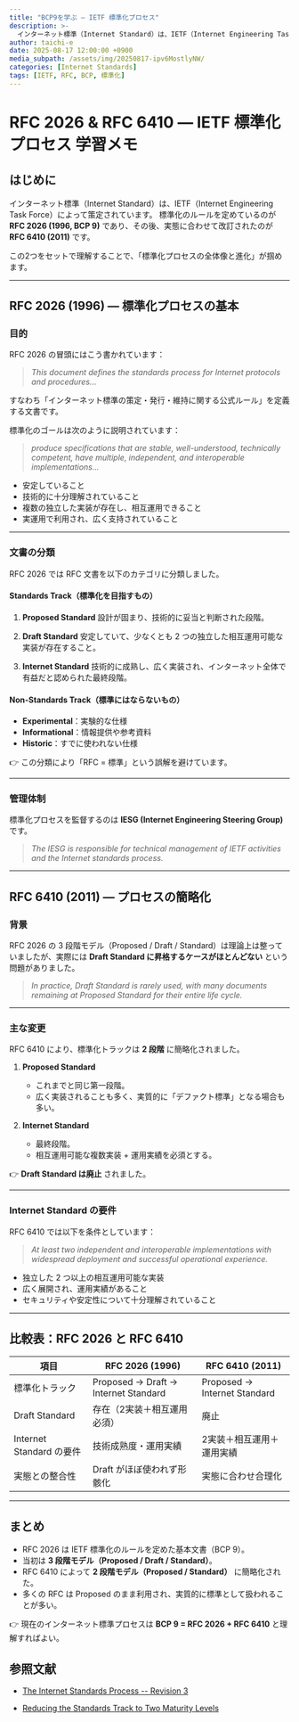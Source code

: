 ```yaml
---
title: "BCP9を学ぶ ― IETF 標準化プロセス"
description: >-
  インターネット標準（Internet Standard）は、IETF（Internet Engineering Task Force）によって策定される。標準化のルールを定めているのが **RFC 2026 (1996, BCP 9)** であり、その後、実態に合わせて改訂されたのが **RFC 6410 (2011)** である。
author: taichi-e
date: 2025-08-17 12:00:00 +0900
media_subpath: /assets/img/20250817-ipv6MostlyNW/
categories: [Internet Standards]
tags: [IETF, RFC, BCP, 標準化]
---
```


# RFC 2026 & RFC 6410 ― IETF 標準化プロセス 学習メモ

## はじめに

インターネット標準（Internet Standard）は、IETF（Internet Engineering Task Force）によって策定されています。
標準化のルールを定めているのが **RFC 2026 (1996, BCP 9)** であり、その後、実態に合わせて改訂されたのが **RFC 6410 (2011)** です。

この2つをセットで理解することで、「標準化プロセスの全体像と進化」が掴めます。

---

## RFC 2026 (1996) ― 標準化プロセスの基本

### 目的

RFC 2026 の冒頭にはこう書かれています：

> *This document defines the standards process for Internet protocols and procedures...*

すなわち「インターネット標準の策定・発行・維持に関する公式ルール」を定義する文書です。

標準化のゴールは次のように説明されています：

> *produce specifications that are stable, well-understood, technically competent, have multiple, independent, and interoperable implementations...*

* 安定していること
* 技術的に十分理解されていること
* 複数の独立した実装が存在し、相互運用できること
* 実運用で利用され、広く支持されていること

---

### 文書の分類

RFC 2026 では RFC 文書を以下のカテゴリに分類しました。

#### Standards Track（標準化を目指すもの）

1. **Proposed Standard**
   設計が固まり、技術的に妥当と判断された段階。

2. **Draft Standard**
   安定していて、少なくとも 2 つの独立した相互運用可能な実装が存在すること。

3. **Internet Standard**
   技術的に成熟し、広く実装され、インターネット全体で有益だと認められた最終段階。

#### Non-Standards Track（標準にはならないもの）

* **Experimental**：実験的な仕様
* **Informational**：情報提供や参考資料
* **Historic**：すでに使われない仕様

👉 この分類により「RFC = 標準」という誤解を避けています。

---

### 管理体制

標準化プロセスを監督するのは **IESG (Internet Engineering Steering Group)** です。

> *The IESG is responsible for technical management of IETF activities and the Internet standards process.*

---

## RFC 6410 (2011) ― プロセスの簡略化

### 背景

RFC 2026 の 3 段階モデル（Proposed / Draft / Standard）は理論上は整っていましたが、実際には **Draft Standard に昇格するケースがほとんどない** という問題がありました。

> *In practice, Draft Standard is rarely used, with many documents remaining at Proposed Standard for their entire life cycle.*

---

### 主な変更

RFC 6410 により、標準化トラックは **2 段階** に簡略化されました。

1. **Proposed Standard**

   * これまでと同じ第一段階。
   * 広く実装されることも多く、実質的に「デファクト標準」となる場合も多い。

2. **Internet Standard**

   * 最終段階。
   * 相互運用可能な複数実装 + 運用実績を必須とする。

👉 **Draft Standard は廃止** されました。

---

### Internet Standard の要件

RFC 6410 では以下を条件としています：

> *At least two independent and interoperable implementations with widespread deployment and successful operational experience.*

* 独立した 2 つ以上の相互運用可能な実装
* 広く展開され、運用実績があること
* セキュリティや安定性について十分理解されていること

---

## 比較表：RFC 2026 と RFC 6410

| 項目                    | RFC 2026 (1996)                      | RFC 6410 (2011)              |
| --------------------- | ------------------------------------ | ---------------------------- |
| 標準化トラック               | Proposed → Draft → Internet Standard | Proposed → Internet Standard |
| Draft Standard        | 存在（2実装＋相互運用必須）                       | 廃止                           |
| Internet Standard の要件 | 技術成熟度・運用実績                           | 2実装＋相互運用＋運用実績                |
| 実態との整合性               | Draft がほぼ使われず形骸化                     | 実態に合わせ合理化                    |

---

## まとめ

* RFC 2026 は IETF 標準化のルールを定めた基本文書（BCP 9）。
* 当初は **3 段階モデル（Proposed / Draft / Standard）**。
* RFC 6410 によって **2 段階モデル（Proposed / Standard）** に簡略化された。
* 多くの RFC は Proposed のまま利用され、実質的に標準として扱われることが多い。

👉 現在のインターネット標準プロセスは **BCP 9 = RFC 2026 + RFC 6410** と理解すればよい。

## 参照文献
[rfc2026]: https://www.rfc-editor.org/rfc/rfc2026
- [The Internet Standards Process -- Revision 3][rfc2026]

[rfc6410]: https://www.rfc-editor.org/rfc/rfc6410
- [Reducing the Standards Track to Two Maturity Levels][rfc6410]
